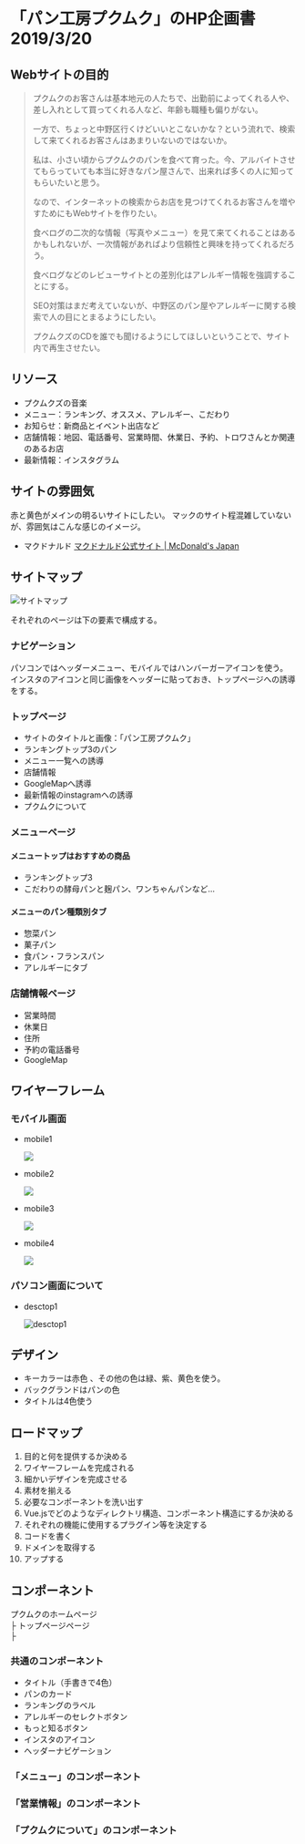 # 「パン工房プクムク」のHP企画書 2019/3/20

## Webサイトの目的

> プクムクのお客さんは基本地元の人たちで、出勤前によってくれる人や、差し入れとして買ってくれる人など、年齢も職種も偏りがない。
> 
> 一方で、ちょっと中野区行くけどいいとこないかな？という流れで、検索して来てくれるお客さんはあまりいないのではないか。
> 
> 私は、小さい頃からプクムクのパンを食べて育った。今、アルバイトさせてもらっていても本当に好きなパン屋さんで、出来れば多くの人に知ってもらいたいと思う。
> 
> なので、インターネットの検索からお店を見つけてくれるお客さんを増やすためにもWebサイトを作りたい。
> 
> 食べログの二次的な情報（写真やメニュー）を見て来てくれることはあるかもしれないが、一次情報があればより信頼性と興味を持ってくれるだろう。
> 
> 食べログなどのレビューサイトとの差別化はアレルギー情報を強調することにする。
> 
> SEO対策はまだ考えていないが、中野区のパン屋やアレルギーに関する検索で人の目にとまるようにしたい。
> 
> プクムクズのCDを誰でも聞けるようにしてほしいということで、サイト内で再生させたい。

## リソース

- プクムクズの音楽
- メニュー：ランキング、オススメ、アレルギー、こだわり
- お知らせ：新商品とイベント出店など
- 店舗情報：地図、電話番号、営業時間、休業日、予約、トロワさんとか関連のあるお店
- 最新情報：インスタグラム

## サイトの雰囲気

赤と黄色がメインの明るいサイトにしたい。
マックのサイト程混雑していないが、雰囲気はこんな感じのイメージ。

- マクドナルド
 [マクドナルド公式サイト \| McDonald's Japan](http://www.mcdonalds.co.jp/)

## サイトマップ

![サイトマップ](./pukumuku.png)

それぞれのページは下の要素で構成する。

### ナビゲーション

パソコンではヘッダーメニュー、モバイルではハンバーガーアイコンを使う。
インスタのアイコンと同じ画像をヘッダーに貼っておき、トップページへの誘導をする。

### トップページ

- サイトのタイトルと画像：「パン工房プクムク」
- ランキングトップ3のパン
- メニュー一覧への誘導
- 店舗情報
- GoogleMapへ誘導
- 最新情報のinstagramへの誘導
- プクムクについて

### メニューページ

#### メニュートップはおすすめの商品

- ランキングトップ3
- こだわりの酵母パンと麹パン、ワンちゃんパンなど...

#### メニューのパン種類別タブ

- 惣菜パン
- 菓子パン
- 食パン・フランスパン
- アレルギーにタブ

### 店舗情報ページ

- 営業時間
- 休業日
- 住所
- 予約の電話番号
- GoogleMap

## ワイヤーフレーム

### モバイル画面

- mobile1

  ![](./iPhone_6-7-8–1.png)

- mobile2

  ![](./iPhone_6-7-8–2.png)

- mobile3

  ![](./iPhone_6-7-8–3.png)

- mobile4

  ![](./iPhone_6-7-8–4.png)

### パソコン画面について

- desctop1

  ![desctop1](./Web_1920–1.png)

## デザイン

- キーカラーは赤色 、その他の色は緑、紫、黄色を使う。
- バックグランドはパンの色
- タイトルは4色使う

## ロードマップ

1. 目的と何を提供するか決める
2. ワイヤーフレームを完成される
3. 細かいデザインを完成させる
4. 素材を揃える
5. 必要なコンポーネントを洗い出す
6. Vue.jsでどのようなディレクトリ構造、コンポーネント構造にするか決める
7. それぞれの機能に使用するプラグイン等を決定する
8. コードを書く
9. ドメインを取得する
10. アップする

## コンポーネント

プクムクのホームページ  
├ トップページページ  
├

### 共通のコンポーネント

- タイトル（手書きで4色）
- パンのカード
- ランキングのラベル
- アレルギーのセレクトボタン
- もっと知るボタン
- インスタのアイコン
- ヘッダーナビゲーション

### 「メニュー」のコンポーネント

### 「営業情報」のコンポーネント

### 「プクムクについて」のコンポーネント

